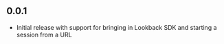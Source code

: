 ## 0.0.1

* Initial release with support for bringing in Lookback SDK and starting a session from a URL